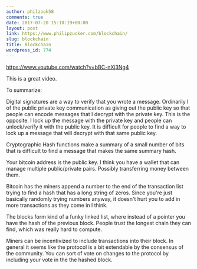 ```yaml
---
author: philzook58
comments: true
date: 2017-07-20 15:10:19+00:00
layout: post
link: https://www.philipzucker.com/blockchain/
slug: blockchain
title: Blockchain
wordpress_id: 774
---
```


https://www.youtube.com/watch?v=bBC-nXj3Ng4



This is a great video.

To summarize:

Digital signatures are a way to verify that you wrote a message. Ordinarily I of the public private key communication as giving out the public key so that people can encode messages that I decrypt with the private key. This is the opposite. I lock up the message with the private key and people can unlock/verify it with the public key. It is difficult for people to find a way to lock up a message that will decrypt with that same public key.

Cryptographic Hash functions make a summary of a small number of bits that is difficult to find a message that makes the same summary hash.

Your bitcoin address is the public key. I think you have a wallet that can manage multiple public/private pairs. Possibly transferring money between them.

Bitcoin has the miners append a number to the end of the transaction list trying to find a hash that has a long string of zeros. Since you're just basically randomly trying numbers anyway, it doesn't hurt you to add in more transactions as they come in I think.

The blocks form kind of a funky linked list, where instead of a pointer you have the hash of the previous block. People trust the longest chain they can find, which was really hard to compute.

Miners can be incentivized to include transactions into their block. In general it seems like the protocol is a bit extendable by the consensus of the community. You can sort of vote on changes to the protocol by including your vote in the the hashed block.
